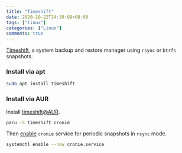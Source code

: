 ```yaml
---
title: "Timeshift"
date: 2020-10-22T14:30:09+08:00
tags: ["linux"]
categories: ["Linux"]
comments: true
---
```


[Timeshift](https://github.com/teejee2008/timeshift), a system backup and restore manager using `rsync` or `btrfs` snapshots.

<!--more-->

### Install via apt

```bash
sudo apt install timeshift
```

### Install via AUR

Install [timeshift@AUR](https://aur.archlinux.org/packages/timeshift/).

```bash
paru -S timeshift cronie
```

Then [enable](https://endeavouros.com/docs/applications/backup/timeshift/) `cronie` service for periodic snapshots in `rsync` mode.

```bash
systemctl enable --now cronie.service
```
